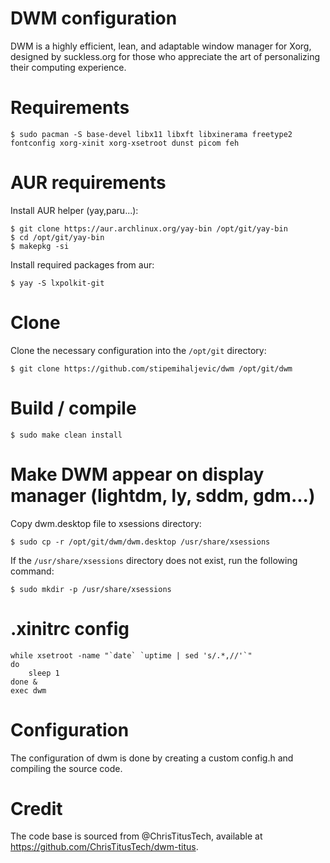 # DWM configuration
DWM is a highly efficient, lean, and adaptable window manager for Xorg, designed by suckless.org for those who appreciate the art of personalizing their computing experience.

# Requirements
    $ sudo pacman -S base-devel libx11 libxft libxinerama freetype2 fontconfig xorg-xinit xorg-xsetroot dunst picom feh

# AUR requirements
Install AUR helper (yay,paru...):

    $ git clone https://aur.archlinux.org/yay-bin /opt/git/yay-bin
    $ cd /opt/git/yay-bin
    $ makepkg -si

Install required packages from aur:

    $ yay -S lxpolkit-git

# Clone
Clone the necessary configuration into the `/opt/git` directory:

    $ git clone https://github.com/stipemihaljevic/dwm /opt/git/dwm

# Build / compile
    $ sudo make clean install

# Make DWM appear on display manager (lightdm, ly, sddm, gdm...)
Copy dwm.desktop file to xsessions directory:

    $ sudo cp -r /opt/git/dwm/dwm.desktop /usr/share/xsessions


If the `/usr/share/xsessions` directory does not exist, run the following command:

    $ sudo mkdir -p /usr/share/xsessions

# .xinitrc config

    while xsetroot -name "`date` `uptime | sed 's/.*,//'`"
    do
    	sleep 1
    done &
    exec dwm

# Configuration
The configuration of dwm is done by creating a custom config.h
and compiling the source code.

# Credit
The code base is sourced from @ChrisTitusTech, available at https://github.com/ChrisTitusTech/dwm-titus.
